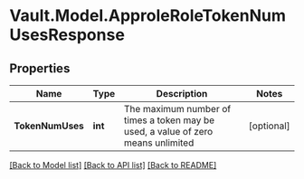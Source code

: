 # Vault.Model.ApproleRoleTokenNumUsesResponse

## Properties

Name | Type | Description | Notes
------------ | ------------- | ------------- | -------------
**TokenNumUses** | **int** | The maximum number of times a token may be used, a value of zero means unlimited | [optional] 

[[Back to Model list]](../README.md#documentation-for-models) [[Back to API list]](../README.md#documentation-for-api-endpoints) [[Back to README]](../README.md)

